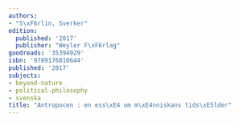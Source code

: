 ```yaml
---
authors:
- "S\xF6rlin, Sverker"
edition:
  published: '2017'
  publisher: "Weyler F\xF6rlag"
goodreads: '35394929'
isbn: '9789176810644'
published: '2017'
subjects:
- beyond-nature
- political-philosophy
- svenska
title: "Antropocen : en ess\xE4 om m\xE4nniskans tids\xE5lder"
---
```


